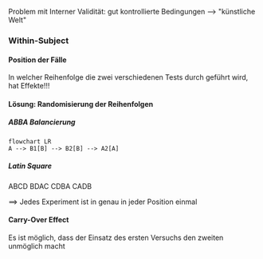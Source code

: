 Problem mit Interner Validität: gut kontrollierte Bedingungen --> "künstliche Welt"

### Within-Subject
#### Position der Fälle
In welcher Reihenfolge die zwei verschiedenen Tests durch geführt wird, hat Effekte!!!

#### Lösung: Randomisierung der Reihenfolgen
##### ABBA Balancierung
```mermaid
flowchart LR
A --> B1[B] --> B2[B] --> A2[A]
```


##### Latin Square
ABCD
BDAC
CDBA
CADB

==> Jedes Experiment ist in genau in jeder Position einmal


#### Carry-Over Effect
Es ist möglich, dass der Einsatz des ersten Versuchs den zweiten unmöglich macht